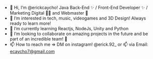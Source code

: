 - 👋 Hi, I’m @erickcaycho! Java Back-End ✨ / Front-End Developer ✨ / Marketing Digital 👩‍💻 and Webmaster 🎨
- 👀 I’m interested in tech, music, videogames and 3D Design! Always ready to learn more!
- 🌱 I’m currently learning Reactjs, NodeJs, Unity and Python
- 💞️ I’m looking to collaborate on amazing projects in the future and be part of an incredible team! 👏
- 📫 How to reach me => DM on instagram! @erick.92_ or 📫 via Email: ecaycho7@gmail.com
